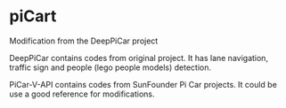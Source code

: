 # piCart
Modification from the DeepPiCar project

DeepPiCar contains codes from original project. It has lane navigation, traffic sign and people (lego people models) detection.

PiCar-V-API contains codes from SunFounder Pi Car projects. It could be use a good reference for modifications.
